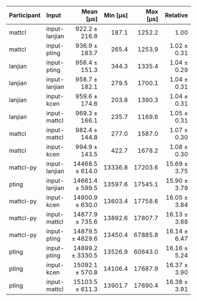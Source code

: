 | Participant | Input | Mean [µs] | Min [µs] | Max [µs] | Relative |
|:---|:---|---:|---:|---:|---:|
| mattcl | input-lanjian | 922.2 ± 216.8 | 187.1 | 1252.2 | 1.00 |
| mattcl | input-pting | 936.9 ± 183.7 | 265.4 | 1253.9 | 1.02 ± 0.31 |
| lanjian | input-pting | 956.4 ± 151.3 | 344.3 | 1335.4 | 1.04 ± 0.29 |
| lanjian | input-lanjian | 958.7 ± 182.1 | 279.5 | 1700.1 | 1.04 ± 0.31 |
| lanjian | input-kcen | 959.6 ± 174.6 | 203.8 | 1390.3 | 1.04 ± 0.31 |
| lanjian | input-mattcl | 969.3 ± 166.1 | 235.7 | 1169.6 | 1.05 ± 0.31 |
| mattcl | input-mattcl | 982.4 ± 144.8 | 277.0 | 1587.0 | 1.07 ± 0.30 |
| mattcl | input-kcen | 994.9 ± 143.5 | 422.7 | 1678.2 | 1.08 ± 0.30 |
| mattcl-py | input-lanjian | 14468.5 ± 614.0 | 13336.8 | 17203.6 | 15.69 ± 3.75 |
| pting | input-lanjian | 14661.4 ± 599.5 | 13597.6 | 17545.1 | 15.90 ± 3.79 |
| mattcl-py | input-kcen | 14800.9 ± 630.0 | 13603.4 | 17758.6 | 16.05 ± 3.84 |
| mattcl-py | input-mattcl | 14877.9 ± 735.6 | 13892.6 | 17807.7 | 16.13 ± 3.88 |
| mattcl-py | input-pting | 14879.5 ± 4829.6 | 13450.4 | 67885.8 | 16.14 ± 6.47 |
| pting | input-pting | 14899.2 ± 3330.5 | 13526.9 | 60643.0 | 16.16 ± 5.24 |
| pting | input-kcen | 15092.1 ± 570.8 | 14106.4 | 17687.9 | 16.37 ± 3.90 |
| pting | input-mattcl | 15103.5 ± 611.3 | 13901.7 | 17690.4 | 16.38 ± 3.91 |
